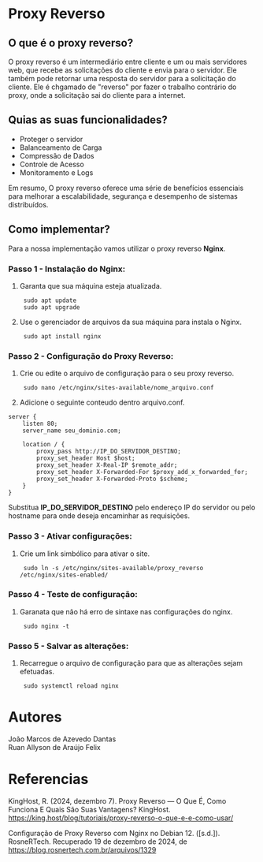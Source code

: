 # Proxy Reverso

## O que é o proxy reverso? 
O proxy reverso é um intermediário entre cliente e um ou mais servidores web, que recebe as solicitações do cliente e envia para o servidor. Ele também pode retornar uma resposta do servidor para a solicitação do cliente. Ele é chgamado de "reverso" por fazer o trabalho contrário do proxy, onde a solicitação sai do cliente para a internet.

## Quias as suas funcionalidades?
- Proteger o servidor
- Balanceamento de Carga
- Compressão de Dados
- Controle de Acesso
- Monitoramento e Logs  

Em resumo, O proxy reverso oferece uma série de benefícios essenciais para melhorar a escalabilidade, segurança e desempenho de sistemas distribuídos. 

## Como implementar?  
Para a nossa implementação vamos utilizar o proxy reverso **Nginx**.
### Passo 1 - Instalação do Nginx:
1. Garanta que sua máquina esteja atualizada.

        sudo apt update
        sudo apt upgrade

2. Use o gerenciador de arquivos da sua máquina para instala o Nginx.

        sudo apt install nginx  

### Passo 2 - Configuração do Proxy Reverso:
1. Crie ou edite o arquivo de configuração para o seu proxy reverso.   

        sudo nano /etc/nginx/sites-available/nome_arquivo.conf

2. Adicione o seguinte conteudo dentro arquivo.conf.
~~~~
server {
    listen 80;
    server_name seu_dominio.com;

    location / {
        proxy_pass http://IP_DO_SERVIDOR_DESTINO;
        proxy_set_header Host $host;
        proxy_set_header X-Real-IP $remote_addr;
        proxy_set_header X-Forwarded-For $proxy_add_x_forwarded_for;
        proxy_set_header X-Forwarded-Proto $scheme;
    }
}
~~~~  
Substitua **IP_DO_SERVIDOR_DESTINO** pelo endereço IP do servidor ou pelo hostname para onde deseja encaminhar as requisições.

### Passo 3 - Ativar configurações:
1. Crie um link simbólico para ativar o site.

        sudo ln -s /etc/nginx/sites-available/proxy_reverso /etc/nginx/sites-enabled/

### Passo 4 - Teste de configuração:
1. Garanata que não há erro de sintaxe nas configurações do nginx.

        sudo nginx -t

### Passo 5 - Salvar as alterações:
1. Recarregue o arquivo de configuração para que as alterações sejam efetuadas.

        sudo systemctl reload nginx

# Autores 
João Marcos de Azevedo Dantas  
Ruan Allyson de Araújo Felix

# Referencias
KingHost, R. (2024, dezembro 7). Proxy Reverso — O Que É, Como Funciona E Quais São Suas Vantagens? KingHost. https://king.host/blog/tutoriais/proxy-reverso-o-que-e-e-como-usar/  

Configuração de Proxy Reverso com Nginx no Debian 12. ([s.d.]). RosneRTech. Recuperado 19 de dezembro de 2024, de https://blog.rosnertech.com.br/arquivos/1329